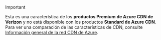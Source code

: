 > [!IMPORTANT]
> Esta es una característica de los **productos Premium de Azure CDN de Verizon** y no está disponible con los productos **Standard de Azure CDN**.  Para ver una comparación de las características de CDN, consulte [Información general de la red CDN de Azure](../articles/cdn/cdn-overview.md#azure-cdn-features). 
> 
> 



<!--HONumber=Nov16_HO3-->


